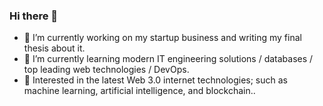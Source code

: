 ### Hi there 👋
- 🔭 I’m currently working on my startup business and writing my final thesis about it.
- 🌱 I’m currently learning modern IT engineering solutions / databases / top leading web technologies / DevOps.
- :eyes: Interested in the latest Web 3.0 internet technologies; such as machine learning, artificial intelligence, and blockchain..
<!--
**ktivadar/ktivadar** is a ✨ _special_ ✨ repository because its `README.md` (this file) appears on your GitHub profile.

Here are some ideas to get you started:


- 👯 I’m looking to collaborate on ...
- 🤔 I’m looking for help with ...
- 💬 Ask me about ...
- 📫 How to reach me: ...
- 😄 Pronouns: ...
- ⚡ Fun fact: ...
-->

